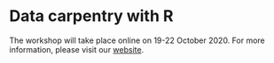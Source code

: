 # Data carpentry with R

The workshop will take place online on 19-22 October 2020. For more information, please visit our [website](https://escience-academy.github.io/2020-10-19-Data-Carpentry-with-R/).
